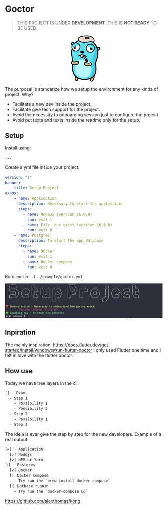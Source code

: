 # Goctor

> THIS PROJECT IS UNDER **DEVELOPMENT**. THIS IS **NOT READY** TO BE USED.

<div style="width:100%; display: flex; justify-content: center;">
    <img src="./temp-logo.png" width="150px">
</div>

The purposal is standarize how we setup the environment for any kinda of project. Why?

- Facilitate a new dev inside the project.
- Facilitate give tech support for the project.
- Avoid the necessity to onboarding session just to configure the project.
- Avoid put texts and texts inside the readme only for the setup.

## Setup

Install using:

```sh
...
```

Create a yml file inside your project:

```yml
version: "1"
banner:
    title: Setup Project
exams:
    - name: Application
      description: Necessary to start the application
      steps:
        - name: NodeJS (version 16.0.0)
          run: exit 1
        - name: File .env exist (version 16.0.0)
          run: exit 0
    - name: Postgres
      description: To start the app database
      steps:
        - name: Docker
          run: exit 1
        - name: Docker compose
          run: exit 0
```

Run: `goctor -f ./example/goctor.yml`

![](./run-example-setup.png)

## Inpiration

The mainly inspiration: https://docs.flutter.dev/get-started/install/windows#run-flutter-doctor
I only used Flutter one time and i felt in love with the flutter doctor.

## How use

Today we have tree layers in the cli.

```sh
[] - Exam
  - Step 1
    - Possibility 1
    - Possibility 2
  - Step 2
    - Possibility 1
  - Step 3
```

The ideia is ever give the step by step for the new developers. Example of a real output:

```sh
[✔️] - Application
  [✔️] Nodejs
  [✔️] NPM or Yarn
[❕] - Postgres
  [✔️] Docker
  [❕] Docker Compose
    - Try run the `brew install docker-compose`
  [❕] Datbase runnin
    - Try run the `docker-compose up`
```

https://github.com/alecthomas/kong